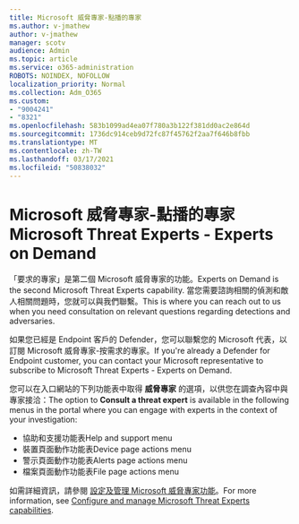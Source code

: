 ```yaml
---
title: Microsoft 威脅專家-點播的專家
ms.author: v-jmathew
author: v-jmathew
manager: scotv
audience: Admin
ms.topic: article
ms.service: o365-administration
ROBOTS: NOINDEX, NOFOLLOW
localization_priority: Normal
ms.collection: Adm_O365
ms.custom:
- "9004241"
- "8321"
ms.openlocfilehash: 583b1099ad4ea07f780a3b122f381dd0ac2e864d
ms.sourcegitcommit: 1736dc914ceb9d72fc87f45762f2aa7f646b8fbb
ms.translationtype: MT
ms.contentlocale: zh-TW
ms.lasthandoff: 03/17/2021
ms.locfileid: "50838032"
---
```

# <a name="microsoft-threat-experts---experts-on-demand"></a><span data-ttu-id="d1a1b-102">Microsoft 威脅專家-點播的專家</span><span class="sxs-lookup"><span data-stu-id="d1a1b-102">Microsoft Threat Experts - Experts on Demand</span></span>

<span data-ttu-id="d1a1b-103">「要求的專家」是第二個 Microsoft 威脅專家的功能。</span><span class="sxs-lookup"><span data-stu-id="d1a1b-103">Experts on Demand is the second Microsoft Threat Experts capability.</span></span> <span data-ttu-id="d1a1b-104">當您需要諮詢相關的偵測和敵人相關問題時，您就可以與我們聯繫。</span><span class="sxs-lookup"><span data-stu-id="d1a1b-104">This is where you can reach out to us when you need consultation on relevant questions regarding detections and adversaries.</span></span>

<span data-ttu-id="d1a1b-105">如果您已經是 Endpoint 客戶的 Defender，您可以聯繫您的 Microsoft 代表，以訂閱 Microsoft 威脅專家-按需求的專家。</span><span class="sxs-lookup"><span data-stu-id="d1a1b-105">If you're already a Defender for Endpoint customer, you can contact your Microsoft representative to subscribe to Microsoft Threat Experts - Experts on Demand.</span></span>

<span data-ttu-id="d1a1b-106">您可以在入口網站的下列功能表中取得 **威脅專家** 的選項，以供您在調查內容中與專家接洽：</span><span class="sxs-lookup"><span data-stu-id="d1a1b-106">The option to **Consult a threat expert** is available in the following menus in the portal where you can engage with experts in the context of your investigation:</span></span>

- <span data-ttu-id="d1a1b-107">協助和支援功能表</span><span class="sxs-lookup"><span data-stu-id="d1a1b-107">Help and support menu</span></span>
- <span data-ttu-id="d1a1b-108">裝置頁面動作功能表</span><span class="sxs-lookup"><span data-stu-id="d1a1b-108">Device page actions menu</span></span>
- <span data-ttu-id="d1a1b-109">警示頁面動作功能表</span><span class="sxs-lookup"><span data-stu-id="d1a1b-109">Alerts page actions menu</span></span>
- <span data-ttu-id="d1a1b-110">檔案頁面動作功能表</span><span class="sxs-lookup"><span data-stu-id="d1a1b-110">File page actions menu</span></span>

<span data-ttu-id="d1a1b-111">如需詳細資訊，請參閱 [設定及管理 Microsoft 威脅專家功能](https://docs.microsoft.com/windows/security/threat-protection/microsoft-defender-atp/configure-microsoft-threat-experts)。</span><span class="sxs-lookup"><span data-stu-id="d1a1b-111">For more information, see [Configure and manage Microsoft Threat Experts capabilities](https://docs.microsoft.com/windows/security/threat-protection/microsoft-defender-atp/configure-microsoft-threat-experts).</span></span>
